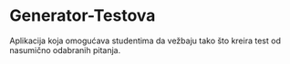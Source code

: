 # Generator-Testova
Aplikacija koja omogućava studentima da vežbaju tako što kreira test od nasumično odabranih pitanja.
